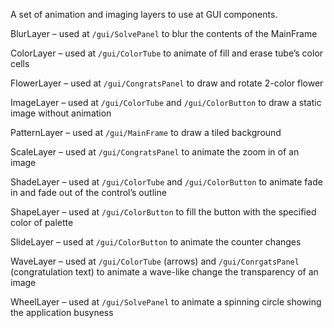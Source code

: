 A set of animation and imaging layers to use at GUI components.

BlurLayer – used at `/gui/SolvePanel` to blur the contents of the MainFrame 

ColorLayer – used at `/gui/ColorTube` to animate of fill and erase tube’s color cells

FlowerLayer – used at `/gui/CongratsPanel` to draw and rotate 2-color flower

ImageLayer – used at `/gui/ColorTube` and `/gui/ColorButton` to draw a static image without animation

PatternLayer – used at `/gui/MainFrame` to draw a tiled background

ScaleLayer – used at `/gui/CongratsPanel` to animate the zoom in of an image

ShadeLayer – used at `/gui/ColorTube` and `/gui/ColorButton` to animate fade in and fade out of the control’s outline

ShapeLayer – used at `/gui/ColorButton` to fill the button with the specified color of palette

SlideLayer – used at `/gui/ColorButton` to animate the counter changes

WaveLayer – used at `/gui/ColorTube` (arrows) and `/gui/ConrgatsPanel` (congratulation text) to animate a wave-like change the transparency of an image

WheelLayer – used at `/gui/SolvePanel` to animate a spinning circle showing the application busyness